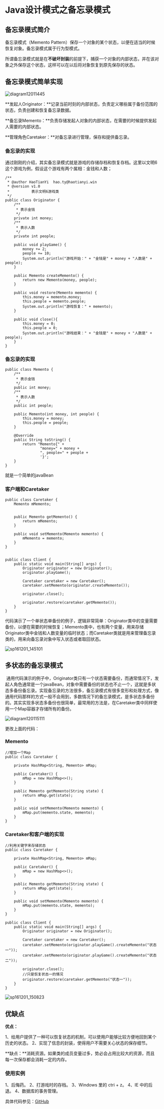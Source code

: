 # Java设计模式之备忘录模式



## 备忘录模式简介

备忘录模式（Memento Pattern）保存一个对象的某个状态，以便在适当的时候恢复对象。备忘录模式属于行为型模式。

所谓备忘录模式就是在**不破坏封装**的前提下，捕获一个对象的内部状态，并在该对象之外保存这个状态，这样可以在以后将对象恢复到原先保存的状态。

## 备忘录模式简单实现

![diagram12011445](http://oaxelf1sk.bkt.clouddn.com/diagram12011445.png)

**发起人Originator：**记录当前时刻的内部状态，负责定义哪些属于备份范围的状态，负责创建和恢复备忘录数据。

**备忘录Memento：**负责存储发起人对象的内部状态，在需要的时候提供发起人需要的内部状态。

**管理角色Caretaker：**对备忘录进行管理，保存和提供备忘录。

### 备忘录的实现

通过刚刚的介绍，其实备忘录模式就是游戏的存储存档和恢复存档。这里以文明6这个游戏为例，假设这个游戏有两个属相：金钱和人数；

```
/**
 * @author HaoTianYi  hao.ty@haotianyi.win
 * @version v1.0
 *          表示文明6游戏类
 */
public class Originator {
    /**
     * 表示金钱
     */
    private int money;
    /**
     * 表示人数
     */
    private int people;

    public void playGame() {
        money += 2;
        people += 10;
        System.out.println("游戏开始：" + "金钱是" + money + "人数是" + people);
    }

    public Memento createMemento() {
        return new Memento(money, people);
    }

    public void restore(Memento memento) {
        this.money = memento.money;
        this.people = memento.people;
        System.out.println("游戏恢复：" + memento);
    }

    public void close(){
        this.money = 0;
        this.people = 0;
        System.out.println("游戏结束：" + "金钱是" + money + "人数是" + people);
    }
}
```

### 备忘录的实现

```
public class Memento {
    /**
     * 表示金钱
     */
    public int money;
    /**
     * 表示人数
     */
    public int people;

    public Memento(int money, int people) {
        this.money = money;
        this.people = people;
    }

    @Override
    public String toString() {
        return "Memento{" +
                "money=" + money +
                ", people=" + people +
                '}';
    }
}
```

就是一个简单的javaBean

### 客户端和Caretaker

```
public class Caretaker {
    Memento mMemento;


    public Memento getMemento() {
        return mMemento;
    }

    public void setMemento(Memento memento) {
        mMemento = memento;
    }
}


public class Client {
    public static void main(String[] args) {
        Originator originator = new Originator();
        originator.playGame();

        Caretaker caretaker = new Caretaker();
        caretaker.setMemento(originator.createMemento());

        originator.close();

        originator.restore(caretaker.getMemento());
    }
}
```

代码演示了一个单状态单备份的例子，逻辑非常简单：Originator类中的变量需要备份，以便在需要的时候恢复；Memento类中，也有两个变量，用来存储Originator类中金钱和人数变量的临时状态；而Caretaker类就是用来管理备忘录类的，用来向备忘录对象中写入状态或者取回状态。

![sp161201_145101](http://oaxelf1sk.bkt.clouddn.com/sp161201_145101.png)

## 多状态的备忘录模式

 通用代码演示的例子中，Originator类只有一个状态需要备份，而通常情况下，发起人角色通常是一个javaBean，对象中需要备份的状态也不止一个，这就是多状态多备份备忘录。实现备忘录的方法很多，备忘录模式有很多变形和处理方式，像通用代码那样的方式一般不会用到，多数情况下的备忘录模式，是多状态多备份的。其实实现多状态多备份也很简单，最常用的方法是，在Caretaker类中同样使用一个Map容器才存储所有的备份。

![diagram120115111](http://oaxelf1sk.bkt.clouddn.com/diagram120115111.png)

更改上面的代码：

### Memento

```
//增加一个Map
public class Caretaker {

    private HashMap<String, Memento> mMap;

    public Caretaker() {
        mMap = new HashMap<>();
    }

    public Memento getMemento(String state) {
        return mMap.get(state);
    }

    public void setMemento(Memento memento) {
        mMap.put(memento.state, memento);
    }
}
```

### Caretaker和客户端的实现

```
//利用关键字来存储状态
public class Caretaker {

    private HashMap<String, Memento> mMap;

    public Caretaker() {
        mMap = new HashMap<>();
    }

    public Memento getMemento(String state) {
        return mMap.get(state);
    }

    public void setMemento(Memento memento) {
        mMap.put(memento.state, memento);
    }
}

public class Client {
    public static void main(String[] args) {
        Originator originator = new Originator();

        Caretaker caretaker = new Caretaker();
        caretaker.setMemento(originator.playGame().createMemento("状态一"));
        caretaker.setMemento(originator.playGame().createMemento("状态二"));

        originator.close();
        //只是恢复状态一的情况
        originator.restore(caretaker.getMemento("状态一"));
    }
}
```

![sp161201_150823](http://oaxelf1sk.bkt.clouddn.com/sp161201_150823.png)

## 优缺点

**优点：**

1、给用户提供了一种可以恢复状态的机制，可以使用户能够比较方便地回到某个历史的状态。 2、实现了信息的封装，使得用户不需要关心状态的保存细节。

**缺点：**消耗资源。如果类的成员变量过多，势必会占用比较大的资源，而且每一次保存都会消耗一定的内存。

### 使用实例

1、后悔药。 2、打游戏时的存档。 3、Windows 里的 ctri + z。 4、IE 中的后退。 4、数据库的事务管理。



具体代码参见：[GitHub](https://github.com/HaoTianYi/JavaPattern)





